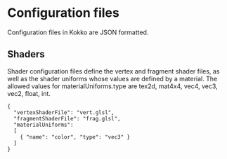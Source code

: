 # Configuration files
Configuration files in Kokko are JSON formatted.

## Shaders
Shader configuration files define the vertex and fragment shader files, as well
as the shader uniforms whose values are defined by a material. The allowed
values for materialUniforms.type are tex2d, mat4x4, vec4, vec3, vec2, float,
int.

```
{
  "vertexShaderFile": "vert.glsl",
  "fragmentShaderFile": "frag.glsl",
  "materialUniforms":
  [
    { "name": "color", "type": "vec3" }
  ]
}
```
